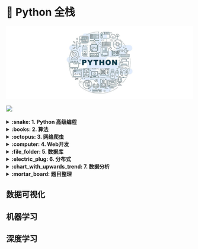# :dart: Python 全栈

![](./assets/images/00.jpg)

![](http://progressed.io/bar/56?title=进度)

<details>
<summary><strong>:snake: 1. Python 高级编程</strong></summary>

#### 1.1 [面向对象](Python高级编程/面向对象.md)

#### 1.2 [正则表达式](Python高级编程/正则表达式.md)

#### 1.3 [网络编程](Python高级编程/网络编程.md)

#### 1.4 [并发编程](Python高级编程/并发编程.md)

#### 1.5 [高级特性](Python高级编程/高级特性.md)

</details>

<details>
<summary><strong>:books: 2. 算法</strong></summary>

#### 2.1 [数据结构](算法/数据结构.md)

#### 2.2 [经典算法](算法/经典算法.md)

</details>

<details>
<summary><strong>:octopus: 3. 网络爬虫</strong></summary>

#### 3.1 [从输入URL到打开网页](网络爬虫/从输入URL到打开网页.md)

#### 3.2 [网络资源请求和Requests](网络爬虫/网络资源请求和Requests.md)

#### 3.3 [HTML内容解析和BeautifulSoup](网络爬虫/HTML内容解析和BeautifulSoup.md)

#### 3.4 [动态网页请求](网络爬虫/动态网页请求.md)

#### 3.5 [Scrapy](网络爬虫/Scrapy.md)

</details>

<details>
<summary><strong>:computer: 4. Web开发</strong></summary>

#### 4.1 [Flask](Web开发/Flask.md)

#### 4.2 Django

</details>

<details>
<summary><strong>:file_folder: 5. 数据库</strong></summary>

#### 5.1 [数据库系统原理](数据库/数据库系统原理.md)

#### 5.2 [SQL](数据库/SQL.md)

#### 5.3 [MySQL](数据库/MySQL.md)

#### 5.4 PostgreSQL

#### 5.5 [MongoDB](数据库/MongoDB.md)

#### 5.6 [Redis](数据库/Redis.md)

</details>

<details>
<summary><strong>:electric_plug: 6. 分布式</strong></summary>

#### 6.1 [分布式设计](分布式/分布式设计.md)

#### 6.2 [中间件-消息队列](分布式/中间件-消息队列.md)

#### 6.3 [中间件-缓存](分布式/中间件-缓存.md)

#### 6.4 [中间件-`RPC`](分布式/中间件-RPC.md)

#### 6.5 [中间件-`Nginx`](分布式/中间件-Nginx.md)

#### 6.6 微服务

</details>

<details>
<summary><strong>:chart_with_upwards_trend: 7. 数据分析</strong></summary>

#### 7.1 [统计学基础](数据分析/统计学基础.md)

#### 7.2 [数据分析方法](数据分析/数据分析方法.md)

#### 7.3 [`Numpy`](数据分析/Numpy.md)

Linux 的 awk、grep、sed

</details>

<details>
<summary><strong>:mortar_board: 题目整理</strong></summary>

#### [算法与数据结构](题目整理/算法与数据结构.md)

#### [操作系统](题目整理/操作系统.md)

#### [网络](题目整理/网络.md)

#### [数据库](题目整理/数据库.md)

#### [Python](题目整理/Python.md)

</details>

## 数据可视化

## 机器学习

## 深度学习